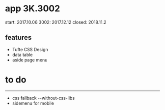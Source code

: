 # app 3K.3002

start:  2017.10.06
3002: 2017.12.12
closed: 2018.11.2


## features

- Tufte CSS Design
- data table
- aside page menu


# to do
------------------------------------------

- css fallback --without-css-libs
- sidemenu for mobile
